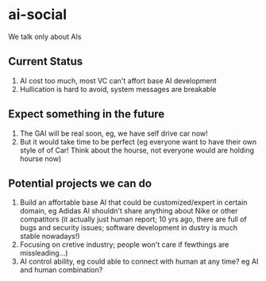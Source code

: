 # ai-social

We talk only about AIs

## Current Status

1. AI cost too much, most VC can't affort base AI development
2. Hullication is hard to avoid, system messages are breakable

## Expect something in the future

1. The GAI will be real soon, eg, we have self drive car now!
2. But it would take time to be perfect (eg everyone want to have their own style of of Car! Think about the hourse, not everyone would are holding hourse now)

## Potential projects we can do

1. Build an affortable base AI that could be customized/expert in certain domain,
eg Adidas AI shouldn't share anything about Nike or other compatitors (it actually just human report;
10 yrs ago, there are full of bugs and security issues; software development in dustry is much stable nowadays!)
2. Focusing on cretive industry; people won't care if fewthings are missleading...)
3. AI control ability, eg could able to connect with human at any time? eg AI and human combination?
